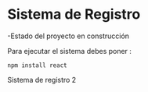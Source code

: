 <h1> Sistema de Registro </h1>
-Estado del proyecto en construcción

Para ejecutar el sistema debes poner :

```npm install react```

Sistema de registro 2
